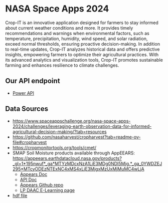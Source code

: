 # NASA Space Apps 2024

Crop-IT is an innovative application designed for farmers to stay informed about current weather conditions and more. It provides timely recommendations and warnings when environmental factors, such as temperature, precipitation, humidity, wind speed, and solar radiation, exceed normal thresholds, ensuring proactive decision-making. In addition to real-time updates, Crop-IT analyzes historical data and offers predictive insights, empowering farmers to optimize their agricultural practices. With its advanced analytics and visualization tools, Crop-IT promotes sustainable farming and enhances resilience to climate challenges.

## Our API endpoint

- [Power API](https://power.larc.nasa.gov/api/pages/?urls.primaryName=Manager)

## Data Sources

- <https://www.spaceappschallenge.org/nasa-space-apps-2024/challenges/leveraging-earth-observation-data-for-informed-agricultural-decision-making/?tab=resources>
- <https://github.com/nasaharvest/cropharvest?tab=readme-ov-file#cropharvest>
- <https://cropmonitortools.org/tools/cmet/>
- SMAP Soil Moisture products available through AppEEARS: <https://appeears.earthdatacloud.nasa.gov/products?_gl=1*195nwuf*_ga*MTYzMDcxNzA1LjE3MDg0NDI5Mjg.*_ga_0YWDZEJ295*MTcyODEzNTExNC4xMS4xLjE3MjgxMzUxMjMuMC4wLjA>
  - [Appears Doc](https://appeears.earthdatacloud.nasa.gov/help)
  - [API Doc](https://appeears.earthdatacloud.nasa.gov/api/)
  - [Appears Github repo](https://github.com/nasa/AppEEARS-Data-Resources)
  - [LP DAAC E-Learning page](https://lpdaac.usgs.gov/resources/e-learning/#appeears)
- [hdf file](https://drive.google.com/drive/folders/1_IgUCU3AbFLrC79_TqNNr-BD0uyShwm7)


